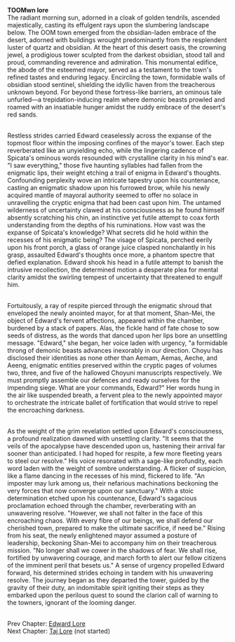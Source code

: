**TOOMwn lore**<br>
The radiant morning sun, adorned in a cloak of golden tendrils, ascended majestically, casting its effulgent rays upon the slumbering landscape below. The OOM town emerged from the obsidian-laden embrace of the desert, adorned with buildings wrought predominantly from the resplendent luster of quartz and obsidian. At the heart of this desert oasis, the crowning jewel, a prodigious tower sculpted from the darkest obsidian, stood tall and proud, commanding reverence and admiration. This monumental edifice, the abode of the esteemed mayor, served as a testament to the town's refined tastes and enduring legacy. Encircling the town, formidable walls of obsidian stood sentinel, shielding the idyllic haven from the treacherous unknown beyond. For beyond these fortress-like barriers, an ominous tale unfurled—a trepidation-inducing realm where demonic beasts prowled and roamed with an insatiable hunger amidst the ruddy embrace of the desert's red sands. <br><br>

Restless strides carried Edward ceaselessly across the expanse of the topmost floor within the imposing confines of the mayor's tower. Each step reverberated like an unyielding echo, while the lingering cadence of Spicata's ominous words resounded with crystalline clarity in his mind's ear. "I saw everything," those five haunting syllables had fallen from the enigmatic lips, their weight etching a trail of enigma in Edward's thoughts. Confounding perplexity wove an intricate tapestry upon his countenance, casting an enigmatic shadow upon his furrowed brow, while his newly acquired mantle of mayoral authority seemed to offer no solace in unravelling the cryptic enigma that had been cast upon him. The untamed wilderness of uncertainty clawed at his consciousness as he found himself absently scratching his chin, an instinctive yet futile attempt to coax forth understanding from the depths of his ruminations. How vast was the expanse of Spicata's knowledge? What secrets did he hold within the recesses of his enigmatic being? The visage of Spicata, perched eerily upon his front porch, a glass of orange juice clasped nonchalantly in his grasp, assaulted Edward's thoughts once more, a phantom spectre that defied explanation. Edward shook his head in a futile attempt to banish the intrusive recollection, the determined motion a desperate plea for mental clarity amidst the swirling tempest of uncertainty that threatened to engulf him. <br><br>

Fortuitously, a ray of respite pierced through the enigmatic shroud that enveloped the newly anointed mayor, for at that moment, Shan-Mei, the object of Edward's fervent affections, appeared within the chamber, burdened by a stack of papers. Alas, the fickle hand of fate chose to sow seeds of distress, as the words that danced upon her lips bore an unsettling message. "Edward," she began, her voice laden with urgency, "a formidable throng of demonic beasts advances inexorably in our direction. Choyu has disclosed their identities as none other than Aemam, Aemas, Aeche, and Aeeng, enigmatic entities preserved within the cryptic pages of volumes two, three, and five of the hallowed Choyuni manuscripts respectively. We must promptly assemble our defences and ready ourselves for the impending siege. What are your commands, Edward?" Her words hung in the air like suspended breath, a fervent plea to the newly appointed mayor to orchestrate the intricate ballet of fortification that would strive to repel the encroaching darkness. <br><br>


As the weight of the grim revelation settled upon Edward's consciousness, a profound realization dawned with unsettling clarity. "It seems that the veils of the apocalypse have descended upon us, hastening their arrival far sooner than anticipated. I had hoped for respite, a few more fleeting years to steel our resolve." His voice resonated with a sage-like profundity, each word laden with the weight of sombre understanding. A flicker of suspicion, like a flame dancing in the recesses of his mind, flickered to life. "An imposter may lurk among us, their nefarious machinations beckoning the very forces that now converge upon our sanctuary." With a stoic determination etched upon his countenance, Edward's sagacious proclamation echoed through the chamber, reverberating with an unwavering resolve. "However, we shall not falter in the face of this encroaching chaos. With every fibre of our beings, we shall defend our cherished town, prepared to make the ultimate sacrifice, if need be." Rising from his seat, the newly enlightened mayor assumed a posture of leadership, beckoning Shan-Mei to accompany him on their treacherous mission. "No longer shall we cower in the shadows of fear. We shall rise, fortified by unwavering courage, and march forth to alert our fellow citizens of the imminent peril that besets us." A sense of urgency propelled Edward forward, his determined strides echoing in tandem with his unwavering resolve. The journey began as they departed the tower, guided by the gravity of their duty, an indomitable spirit igniting their steps as they embarked upon the perilous quest to sound the clarion call of warning to the towners, ignorant of the looming danger. <br><br>

Prev Chapter: <a href="https://grimreaper2654.github.io/Notes/notes/Lore3">Edward Lore</a><br>
Next Chapter: <a href="https://grimreaper2654.github.io/Notes/notes/Lore5">Taj Lore</a> (not started)
